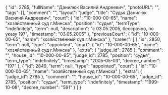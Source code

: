 {
    "id": 2785,
    "fullName": "Данилюк Василий Андреевич",
    "photoURL": "",
    "tags": [],
    "comment": "",
    "layout": "judge",
    "title": "Судья Данилюк Василий Андреевич",
    "court": {
        "id": "10-000-00-65",
        "name": "хозяйственный суд г.Минска",
        "position": "судья",
        "termType": "indefinitely",
        "term": null,
        "description": "c 03.05.2005, бессрочно, по указу 197",
        "timestamp": "03.05.2005"
    },
    "previousCourt": {
        "id": "10-000-00-65",
        "name": "хозяйственный суд г.Минска"
    },
    "career": [
        {
            "id": 2850,
            "term": null,
            "type": "appointed",
            "court": {
                "id": "10-000-00-65",
                "name": "хозяйственный суд г.Минска"
            },
            "extra": {
                "judge_id": 2785
            },
            "comment": "",
            "house_id": "10-000-00-65",
            "judge_id": 2785,
            "position": "судья",
            "term_type": "indefinitely",
            "timestamp": "2005-05-03",
            "decree_number": "197"
        },
        {
            "id": 2849,
            "term": null,
            "type": "appointed",
            "court": {
                "id": "10-000-00-65",
                "name": "хозяйственный суд г.Минска"
            },
            "extra": {
                "judge_id": 2785
            },
            "comment": "",
            "house_id": "10-000-00-65",
            "judge_id": 2785,
            "position": "судья",
            "term_type": "indefinitely",
            "timestamp": "1999-10-08",
            "decree_number": "591"
        }
    ]
}